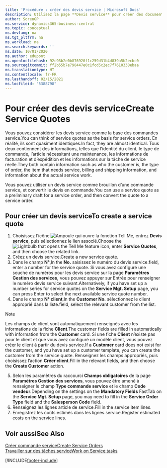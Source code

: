 ```yaml
---
title: 'Procédure : créer des devis service | Microsoft Docs'
description: Utilisez la page **Devis service** pour créer des documents dans lesquels vous saisissez des informations sur un service, tel que réparation et maintenance, pour des articles de service à la demande du client. Vous pouvez utiliser un devis service comme brouillon d’une commande service, et convertir le devis en commande.
author: SorenGP
ms.service: dynamics365-business-central
ms.topic: conceptual
ms.devlang: na
ms.tgt_pltfrm: na
ms.workload: na
ms.search.keywords: ''
ms.date: 10/01/2020
ms.author: edupont
ms.openlocfilehash: 92c93b2e0b876920f1c259d31b4d839a5b2ecbc0
ms.sourcegitcommit: ff2b55b7e790447e0c1fcd5c2ec7f7610338ebaa
ms.translationtype: HT
ms.contentlocale: fr-FR
ms.lasthandoff: 02/15/2021
ms.locfileid: "5388798"
---
```

# <a name="create-service-quotes"></a><span data-ttu-id="3205b-104">Pour créer des devis service</span><span class="sxs-lookup"><span data-stu-id="3205b-104">Create Service Quotes</span></span>
<span data-ttu-id="3205b-105">Vous pouvez considérer les devis service comme la base des commandes service.</span><span class="sxs-lookup"><span data-stu-id="3205b-105">You can think of service quotes as the basis for service orders.</span></span> <span data-ttu-id="3205b-106">En réalité, ils sont quasiment identiques.</span><span class="sxs-lookup"><span data-stu-id="3205b-106">In fact, they are almost identical.</span></span> <span data-ttu-id="3205b-107">Tous deux contiennent des informations, telles que l’identité du client, le type de commande, l’article nécessitant une maintenance, les informations de facturation et d’expédition et les informations sur la tâche de service réelle.</span><span class="sxs-lookup"><span data-stu-id="3205b-107">They both contain information such as who the customer is, the type of order, the item that needs service, billing and shipping information, and information about the actual service work.</span></span>
 
<span data-ttu-id="3205b-108">Vous pouvez utiliser un devis service comme brouillon d’une commande service, et convertir le devis en commande.</span><span class="sxs-lookup"><span data-stu-id="3205b-108">You can use a service quote as a preliminary draft for a service order, and then convert the quote to a service order.</span></span>  
  
## <a name="to-create-a-service-quote"></a><span data-ttu-id="3205b-109">Pour créer un devis service</span><span class="sxs-lookup"><span data-stu-id="3205b-109">To create a service quote</span></span>  
1. <span data-ttu-id="3205b-110">Choisissez l’icône ![Ampoule qui ouvre la fonction Tell Me](media/ui-search/search_small.png "Dites-moi ce que vous voulez faire"), entrez **Devis service**, puis sélectionnez le lien associé.</span><span class="sxs-lookup"><span data-stu-id="3205b-110">Choose the ![Lightbulb that opens the Tell Me feature](media/ui-search/search_small.png "Tell me what you want to do") icon, enter **Service Quotes**, and then choose the related link.</span></span>  
2. <span data-ttu-id="3205b-111">Créez un devis service.</span><span class="sxs-lookup"><span data-stu-id="3205b-111">Create a new service quote.</span></span>  
3. <span data-ttu-id="3205b-112">Dans le champ **N°**,</span><span class="sxs-lookup"><span data-stu-id="3205b-112">In the **No.**</span></span> <span data-ttu-id="3205b-113">saisissez le numéro du devis service.</span><span class="sxs-lookup"><span data-stu-id="3205b-113">field, enter a number for the service quote.</span></span> <span data-ttu-id="3205b-114">Si vous avez configuré une souche de numéros pour les devis service sur la page **Paramètres Gestion des services,** vous pouvez appuyer sur Entrée pour renseigner le numéro devis service suivant.</span><span class="sxs-lookup"><span data-stu-id="3205b-114">Alternatively, if you have set up a number series for service quotes on the **Service Mgt. Setup** page, you can press Enter to select the next available service quote number.</span></span>  
4. <span data-ttu-id="3205b-115">Dans le champ **N° client**,</span><span class="sxs-lookup"><span data-stu-id="3205b-115">In the **Customer No.**</span></span>  <span data-ttu-id="3205b-116">sélectionnez le client approprié dans la liste.</span><span class="sxs-lookup"><span data-stu-id="3205b-116">field, select the relevant customer from the list.</span></span>  

  > [!Note]  
  >  <span data-ttu-id="3205b-117">Les champs de client sont automatiquement renseignés avec les informations de la fiche **Client**.</span><span class="sxs-lookup"><span data-stu-id="3205b-117">The customer fields are filled in automatically with information from the **Customer** card.</span></span> <span data-ttu-id="3205b-118">Si une fiche **Client** n’existe pas pour le client et que vous avez configuré un modèle client, vous pouvez créer le client à partir du devis service.</span><span class="sxs-lookup"><span data-stu-id="3205b-118">If a **Customer** card does not exist for the customer, and you have set up a customer template, you can create the customer from the service quote.</span></span> <span data-ttu-id="3205b-119">Renseignez les champs appropriés, puis choisissez l’action **Créer client**.</span><span class="sxs-lookup"><span data-stu-id="3205b-119">Fill in the relevant fields, and then choose the **Create Customer** action.</span></span>  
  
5. <span data-ttu-id="3205b-120">Selon les paramètres du raccourci **Champs obligatoires** de la page **Paramètres Gestion des services**, vous pouvez être amené à renseigner le champ **Type commande service** et le champ **Code vendeur**.</span><span class="sxs-lookup"><span data-stu-id="3205b-120">Depending on the settings on the **Mandatory Fields** FastTab on the **Service Mgt. Setup** page, you may need to fill in the **Service Order Type** field and the **Salesperson Code** field.</span></span>  
6. <span data-ttu-id="3205b-121">Renseignez les lignes article de service.</span><span class="sxs-lookup"><span data-stu-id="3205b-121">Fill in the service item lines.</span></span>  
7. <span data-ttu-id="3205b-122">Enregistrez les coûts estimés dans les lignes service.</span><span class="sxs-lookup"><span data-stu-id="3205b-122">Register estimated costs on the service lines.</span></span>  
  
## <a name="see-also"></a><span data-ttu-id="3205b-123">Voir aussi</span><span class="sxs-lookup"><span data-stu-id="3205b-123">See Also</span></span>  
[<span data-ttu-id="3205b-124">Créer commande service</span><span class="sxs-lookup"><span data-stu-id="3205b-124">Create Service Orders</span></span>](service-how-to-create-service-orders.md)  
[<span data-ttu-id="3205b-125">Travailler sur des tâches service</span><span class="sxs-lookup"><span data-stu-id="3205b-125">Work on Service tasks</span></span>](service-how-to-work-on-service-tasks.md)  

 

[!INCLUDE[footer-include](includes/footer-banner.md)]